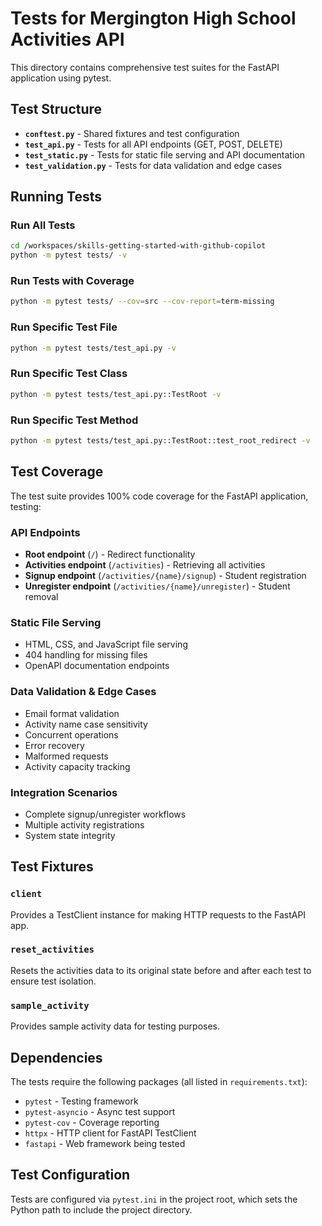 # Tests for Mergington High School Activities API

This directory contains comprehensive test suites for the FastAPI application using pytest.

## Test Structure

- **`conftest.py`** - Shared fixtures and test configuration
- **`test_api.py`** - Tests for all API endpoints (GET, POST, DELETE)
- **`test_static.py`** - Tests for static file serving and API documentation
- **`test_validation.py`** - Tests for data validation and edge cases

## Running Tests

### Run All Tests
```bash
cd /workspaces/skills-getting-started-with-github-copilot
python -m pytest tests/ -v
```

### Run Tests with Coverage
```bash
python -m pytest tests/ --cov=src --cov-report=term-missing
```

### Run Specific Test File
```bash
python -m pytest tests/test_api.py -v
```

### Run Specific Test Class
```bash
python -m pytest tests/test_api.py::TestRoot -v
```

### Run Specific Test Method
```bash
python -m pytest tests/test_api.py::TestRoot::test_root_redirect -v
```

## Test Coverage

The test suite provides 100% code coverage for the FastAPI application, testing:

### API Endpoints
- **Root endpoint** (`/`) - Redirect functionality
- **Activities endpoint** (`/activities`) - Retrieving all activities
- **Signup endpoint** (`/activities/{name}/signup`) - Student registration
- **Unregister endpoint** (`/activities/{name}/unregister`) - Student removal

### Static File Serving
- HTML, CSS, and JavaScript file serving
- 404 handling for missing files
- OpenAPI documentation endpoints

### Data Validation & Edge Cases
- Email format validation
- Activity name case sensitivity
- Concurrent operations
- Error recovery
- Malformed requests
- Activity capacity tracking

### Integration Scenarios
- Complete signup/unregister workflows
- Multiple activity registrations
- System state integrity

## Test Fixtures

### `client`
Provides a TestClient instance for making HTTP requests to the FastAPI app.

### `reset_activities`
Resets the activities data to its original state before and after each test to ensure test isolation.

### `sample_activity`
Provides sample activity data for testing purposes.

## Dependencies

The tests require the following packages (all listed in `requirements.txt`):

- `pytest` - Testing framework
- `pytest-asyncio` - Async test support
- `pytest-cov` - Coverage reporting
- `httpx` - HTTP client for FastAPI TestClient
- `fastapi` - Web framework being tested

## Test Configuration

Tests are configured via `pytest.ini` in the project root, which sets the Python path to include the project directory.